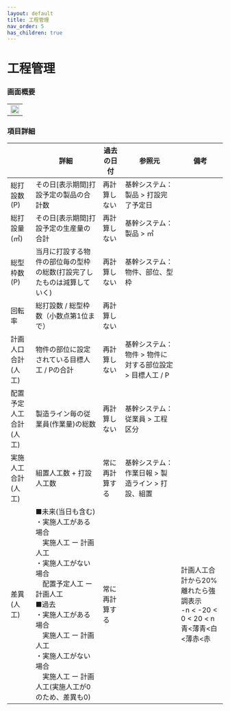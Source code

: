 ```yaml
---
layout: default
title: 工程管理
nav_order: 5
has_children: true
---
```


# 工程管理

### 画面概要

<table><tr><td>
<img src="../../../assets/images/process-control/1.png" width="100%">
</td></tr></table>

### 項目詳細

|                            | 詳細                                                                                                                                                                                                                                                                 | 過去の日付     | 参照元                                                   | 備考                                                                               | 
| -------------------------- | -------------------------------------------------------------------------------------------------------------------------------------------------------------------------------------------------------------------------------------------------------------------- | -------------- | -------------------------------------------------------- | ---------------------------------------------------------------------------------- | 
| 総打設数(P)                | その日[表示期間]打設予定の製品の合計数                                                                                                                                                                                                                               | 再計算しない   | 基幹システム：製品 > 打設完了予定日                      |                                                                                    | 
| 総打設量(㎥)               | その日[表示期間]打設予定の生産量の合計                                                                                                                                                                                                                               | 再計算しない   | 基幹システム：製品 > ㎥                                  |                                                                                    | 
| 総型枠数(P)                | 当月に打設する物件の部位毎の型枠の総数(打設完了したものは減算していく)                                                                                                                                                                                               | 再計算しない   | 基幹システム：物件、部位、型枠                           |                                                                                    | 
| 回転率                     | 総打設数 / 総型枠数（小数点第1位まで）                                                                                                                                                                                                                               | 再計算しない   |                                                          |                                                                                    | 
| 計画人口合計<br>(人工)     | 物件の部位に設定されている目標人工 / Pの合計                                                                                                                                                                                                                         | 再計算しない   | 基幹システム：物件 > 物件に対する部位設定 > 目標人工 / P |                                                                                    | 
| 配置予定人工<br>合計(人工) | 製造ライン毎の従業員(作業量)の総数                                                                                                                                                                                                                                   | 再計算しない   | 基幹システム：従業員 > 工程区分                          |                                                                                    | 
| 実施人工合計<br>(人工)     | 組置人工数 + 打設人工数                                                                                                                                                                                                                                              | 常に再計算する | 基幹システム：作業日報 > 製造ライン > 打設、組置         |                                                                                    | 
| 差異(人工)                 | ■未来(当日も含む)<br>・実施人工がある場合<br>　実施人工 ー 計画人工<br>・実施人工がない場合<br>　配置予定人工 ー 計画人工<br>■過去<br>・実施人工がある場合<br>　実施人工 ー 計画人工<br>・実施人工がない場合<br>　実施人工 ー 計画人工(実施人工が0のため、差異も0) | 常に再計算する |                                                          | 計画人工合計から20%離れたら強調表示<br>-n < -20 < 0 < 20 < n<br>青<薄青<白<薄赤<赤 | 